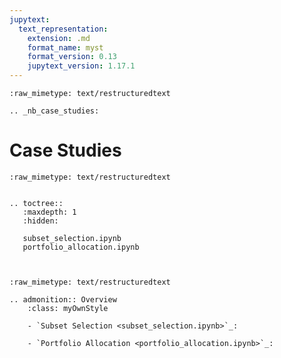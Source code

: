 ```yaml
---
jupytext:
  text_representation:
    extension: .md
    format_name: myst
    format_version: 0.13
    jupytext_version: 1.17.1
---
```


```{raw-cell}
:raw_mimetype: text/restructuredtext

.. _nb_case_studies:
```

# Case Studies

```{raw-cell}
:raw_mimetype: text/restructuredtext


.. toctree::
   :maxdepth: 1
   :hidden:
   
   subset_selection.ipynb
   portfolio_allocation.ipynb

   
```

```{raw-cell}
:raw_mimetype: text/restructuredtext

.. admonition:: Overview
    :class: myOwnStyle

    - `Subset Selection <subset_selection.ipynb>`_: 

    - `Portfolio Allocation <portfolio_allocation.ipynb>`_:
```
